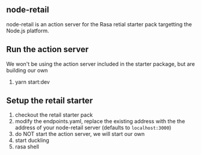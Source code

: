 ## node-retail

node-retail is an action server for the Rasa retial starter pack targetting the Node.js platform.

## Run the action server

We won't be using the action server included in the starter package, but are building our own

1. yarn start:dev


## Setup the retail starter

1. checkout the retail starter pack
2. modify the endpoints.yaml, replace the existing address with the the address of your node-retail server (defaults to `localhost:3000`)
3. do NOT start the action server, we will start our own
4. start duckling
5. rasa shell
